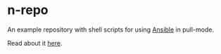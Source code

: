 # n-repo

An example repository with shell scripts for using [Ansible](http://ansible.github.com/) in pull-mode.

Read about it [here][1].

  [1]: http://jpmens.net/2012/07/14/ansible-pull-instead-of-push/
